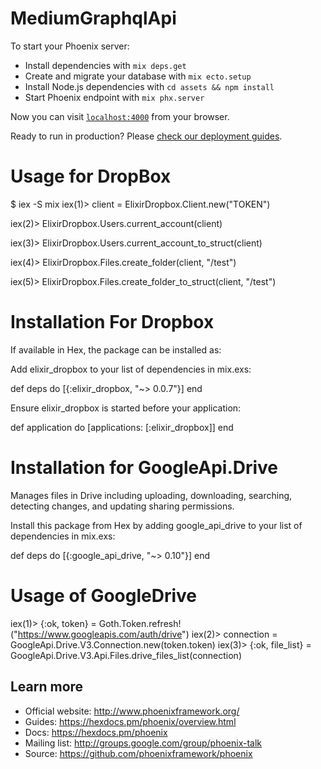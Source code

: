 # MediumGraphqlApi

To start your Phoenix server:

  * Install dependencies with `mix deps.get`
  * Create and migrate your database with `mix ecto.setup`
  * Install Node.js dependencies with `cd assets && npm install`
  * Start Phoenix endpoint with `mix phx.server`

Now you can visit [`localhost:4000`](http://localhost:4000) from your browser.

Ready to run in production? Please [check our deployment guides](https://hexdocs.pm/phoenix/deployment.html).


# Usage for DropBox
$ iex -S mix
 iex(1)> client = ElixirDropbox.Client.new("TOKEN")
 
 iex(2)> ElixirDropbox.Users.current_account(client)
 
 iex(3)> ElixirDropbox.Users.current_account_to_struct(client)
 
 iex(4)> ElixirDropbox.Files.create_folder(client, "/test")
 
 iex(5)> ElixirDropbox.Files.create_folder_to_struct(client, "/test")

# Installation For Dropbox
 If available in Hex, the package can be installed as:

 Add elixir_dropbox to your list of dependencies in mix.exs:

 def deps do [{:elixir_dropbox, "~> 0.0.7"}] end

 Ensure elixir_dropbox is started before your application:

 def application do [applications: [:elixir_dropbox]] end



# Installation for GoogleApi.Drive
 Manages files in Drive including uploading, downloading, searching, detecting changes, and updating sharing permissions.

 Install this package from Hex by adding google_api_drive to your list of dependencies in mix.exs:

 def deps do
   [{:google_api_drive, "~> 0.10"}]
 end

# Usage of GoogleDrive 
 iex(1)> {:ok, token} = Goth.Token.refresh!("https://www.googleapis.com/auth/drive")
 iex(2)> connection = GoogleApi.Drive.V3.Connection.new(token.token)
 iex(3)> {:ok, file_list} = GoogleApi.Drive.V3.Api.Files.drive_files_list(connection)


## Learn more

  * Official website: http://www.phoenixframework.org/
  * Guides: https://hexdocs.pm/phoenix/overview.html
  * Docs: https://hexdocs.pm/phoenix
  * Mailing list: http://groups.google.com/group/phoenix-talk
  * Source: https://github.com/phoenixframework/phoenix
